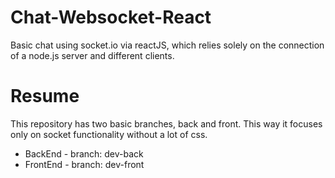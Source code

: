 # Chat-Websocket-React
Basic chat using socket.io via reactJS, which relies solely on the connection of a node.js server and different clients. 

# Resume
This repository has two basic branches, back and front. This way it focuses only on socket functionality without a lot of css.
- BackEnd - branch: dev-back
- FrontEnd - branch: dev-front
